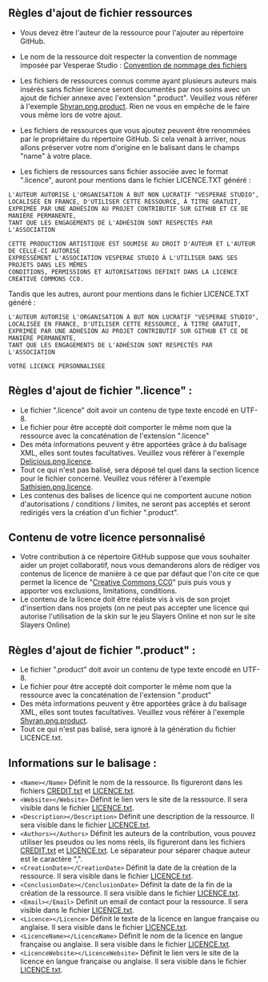 ## Règles d'ajout de fichier ressources 
- Vous devez être l'auteur de la ressource pour l'ajouter au répertoire GitHub.
- Le nom de la ressource doit respecter la convention de nommage imposée par Vesperae Studio : [Convention de nommage des fichiers](convention_naming.md)

- Les fichiers de ressources connus comme ayant plusieurs auteurs mais insérés sans fichier licence seront documentés par nos soins avec un ajout de fichier annexe avec l'extension ".product".
Veuillez vous référer à l'exemple [Shyran.png.product](Shyran.png.product). Rien ne vous en empêche de le faire vous même lors de votre ajout.
- Les fichiers de ressources que vous ajoutez peuvent être renommées par le propriétaire du répertoire GitHub. Si cela venait à arriver, nous allons préserver votre nom d'origine en le balisant dans le champs "name" à votre place.
- Les fichiers de ressources sans fichier associée avec le format ".licence", auront pour mentions dans le fichier LICENCE.TXT généré :
```
L'AUTEUR AUTORISE L'ORGANISATION À BUT NON LUCRATIF "VESPERAE STUDIO",
LOCALISÉE EN FRANCE, D'UTILISER CETTE RESSOURCE, À TITRE GRATUIT,
EXPRIMÉE PAR UNE ADHÉSION AU PROJET CONTRIBUTIF SUR GITHUB ET CE DE MANIÈRE PERMANENTE,
TANT QUE LES ENGAGEMENTS DE L'ADHÉSION SONT RESPECTÉS PAR L'ASSOCIATION
```
```
CETTE PRODUCTION ARTISTIQUE EST SOUMISE AU DROIT D'AUTEUR ET L'AUTEUR DE CELLE-CI AUTORISE
EXPRESSÉMENT L'ASSOCIATION VESPERAE STUDIO À L'UTILISER DANS SES PROJETS DANS LES MÊMES
CONDITIONS, PERMISSIONS ET AUTORISATIONS DEFINIT DANS LA LICENCE CREATIVE COMMONS CC0.
```
Tandis que les autres, auront pour mentions dans le fichier LICENCE.TXT généré :
```
L'AUTEUR AUTORISE L'ORGANISATION À BUT NON LUCRATIF "VESPERAE STUDIO",
LOCALISÉE EN FRANCE, D'UTILISER CETTE RESSOURCE, À TITRE GRATUIT,
EXPRIMÉE PAR UNE ADHÉSION AU PROJET CONTRIBUTIF SUR GITHUB ET CE DE MANIÈRE PERMANENTE,
TANT QUE LES ENGAGEMENTS DE L'ADHÉSION SONT RESPECTÉS PAR L'ASSOCIATION
```
```
VOTRE LICENCE PERSONNALISEE
```

## Règles d'ajout de fichier ".licence" :
- Le fichier ".licence" doit avoir un contenu de type texte encodé en UTF-8.
- Le fichier pour être accepté doit comporter le même nom que la ressource avec la concaténation de l'extension ".licence"
- Des méta informations peuvent y être apportées grâce à du balisage XML, elles sont toutes facultatives. Veuillez vous référer à l'exemple [Delicious.png.licence](Delicious.png.licence).
- Tout ce qui n'est pas balisé, sera déposé tel quel dans la section licence pour le fichier concerné. Veuillez vous référer à l'exemple [Sathisien.png.licence](Sathisien.png.licence).
- Les contenus des balises de licence qui ne comportent aucune notion d'autorisations / conditions / limites, ne seront pas acceptés et seront redirigés vers la création d'un fichier ".product".

## Contenu de votre licence personnalisé
- Votre contribution à ce répertoire GitHub suppose que vous souhaiter aider un projet collaboratif, nous vous demanderons alors de rédiger vos contenus de licence de manière à ce que par défaut que l'on cite ce que permet la licence de "[Creative Commons CC0](https://choosealicense.com/licenses/cc0-1.0/)" puis puis vous y apporter vos exclusions, limitations, conditions.
- Le contenu de la licence doit être réaliste vis à vis de son projet d'insertion dans nos projets (on ne peut pas accepter une licence qui autorise l'utilisation de la skin sur le jeu Slayers Online et non sur le site Slayers Online)

## Règles d'ajout de fichier ".product" :
- Le fichier ".product" doit avoir un contenu de type texte encodé en UTF-8.
- Le fichier pour être accepté doit comporter le même nom que la ressource avec la concaténation de l'extension ".product"
- Des méta informations peuvent y être apportées grâce à du balisage XML, elles sont toutes facultatives. Veuillez vous référer à l'exemple [Shyran.png.product](Shyran.png.product).
- Tout ce qui n'est pas balisé, sera ignoré à la génération du fichier LICENCE.txt.

## Informations sur le balisage :
- ```<Name></Name>``` Définit le nom de la ressource. Ils figureront dans les fichiers [CREDIT.txt](CREDIT.txt) et [LICENCE.txt](LICENCE.txt).
- ```<Website></Website>``` Définit le lien vers le site de la ressource. Il sera visible dans le fichier [LICENCE.txt](LICENCE.txt).
- ```<Description></Description>``` Définit une description de la ressource. Il sera visible dans le fichier [LICENCE.txt](LICENCE.txt).
- ```<Authors></Authors>``` Définit les auteurs de la contribution, vous pouvez utiliser les pseudos ou les noms réels, ils figureront dans les fichiers [CREDIT.txt](CREDIT.txt) et [LICENCE.txt](LICENCE.txt). Le séparateur pour séparer chaque auteur est le caractère ",".
- ```<CreationDate></CreationDate>``` Définit la date de la création de la ressource. Il sera visible dans le fichier [LICENCE.txt](LICENCE.txt).
- ```<ConclusionDate></ConclusionDate>``` Définit la date de la fin de la création de la ressource. Il sera visible dans le fichier [LICENCE.txt](LICENCE.txt).
- ```<Email></Email>``` Définit un email de contact pour la ressource. Il sera visible dans le fichier [LICENCE.txt](LICENCE.txt).
- ```<Licence></Licence>``` Définit le texte de la licence en langue française ou anglaise. Il sera visible dans le fichier [LICENCE.txt](LICENCE.txt).
- ```<LicenceName></LicenceName>``` Définit le nom de la licence en langue française ou anglaise. Il sera visible dans le fichier [LICENCE.txt](LICENCE.txt).
- ```<LicenceWebsite></LicenceWebsite>``` Définit le lien vers le site de la licence en langue française ou anglaise. Il sera visible dans le fichier [LICENCE.txt](LICENCE.txt).
